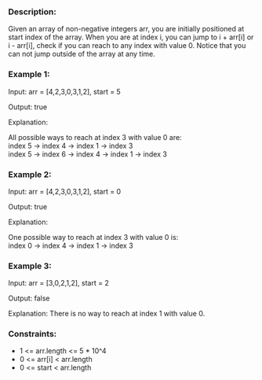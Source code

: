 ### Description:

Given an array of non-negative integers arr, you are initially positioned at start index of the array. When you are at index i, you can jump to i + arr[i] or i - arr[i], check if you can reach to any index with value 0.
Notice that you can not jump outside of the array at any time.
 


### Example 1:

Input: arr = [4,2,3,0,3,1,2], start = 5

Output: true

Explanation: 

All possible ways to reach at index 3 with value 0 are:  
index 5 -> index 4 -> index 1 -> index 3  
index 5 -> index 6 -> index 4 -> index 1 -> index 3  

### Example 2:

Input: arr = [4,2,3,0,3,1,2], start = 0

Output: true 

Explanation: 

One possible way to reach at index 3 with value 0 is:  
index 0 -> index 4 -> index 1 -> index 3  

### Example 3:

Input: arr = [3,0,2,1,2], start = 2

Output: false

Explanation: There is no way to reach at index 1 with value 0.
 


### Constraints:
- 1 <= arr.length <= 5 * 10^4
- 0 <= arr[i] < arr.length
- 0 <= start < arr.length